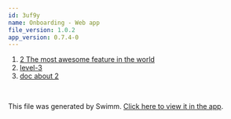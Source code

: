 ```yaml
---
id: 3uf9y
name: Onboarding - Web app
file_version: 1.0.2
app_version: 0.7.4-0
---
```


<!-- Steps - Do not remove this comment -->
1. [2 The most awesome feature in the world ](2-the-most-awesome-feature-in-the-world.1otql.sw.md)
2. [level-3](level-3.ki0ih.sw.md)
3. [doc about 2](doc-about-2.cbniu.sw.md)


<br/>

This file was generated by Swimm. [Click here to view it in the app](https://swimm-web-app.web.app/repos/Z2l0aHViJTNBJTNBdGVzdC1wcm9qZWN0LXJlbmFtZWQlM0ElM0FuYWRhdi1zd2ltbQ==/docs/3uf9y).